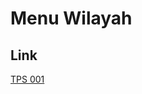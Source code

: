 # Menu Wilayah

## Link

[TPS 001](https://github.com/gigit-pemilu/pemilu-2024-92-papua-barat/tree/main/pileg-dpr/hitung-suara/sub/92-papua-barat/sub/11-manokwari-selatan/sub/02-oransbari/sub/2007-masabui/sub/001-tps)

